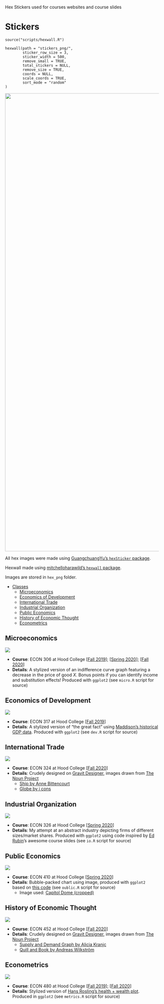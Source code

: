 Hex Stickers used for courses websites and course slides

Stickers
========

    source("scripts/hexwall.R")

    hexwall(path = "stickers_png/",
            sticker_row_size = 3,
            sticker_width = 500,
            remove_small = TRUE,
            total_stickers = NULL,
            remove_size = TRUE,
            coords = NULL,
            scale_coords = TRUE,
            sort_mode = "random"
    )

<img src="README_files/figure-markdown_strict/unnamed-chunk-1-1.png" width="1500" />

All hex images were made using [GuangchuangYu’s `hexSticker`
package](https://github.com/GuangchuangYu/hexSticker).

Hexwall made using [mitchelloharawild’s `hexwall`
package](https://github.com/mitchelloharawild/hexwall).

Images are stored in `hex_png` folder.

-   [Classes](#classes)
    -   [Microeconomics](#microeconomics)
    -   [Economics of Development](#economics-of-development)
    -   [International Trade](#international-trade)
    -   [Industrial Organization](#industrial-organization)
    -   [Public Economics](#public-economics)
    -   [History of Economic Thought](#history-of-economic-thought)
    -   [Econometrics](#econometrics)

Microeconomics
--------------

![](stickers_png/micro_hex.png)

-   **Course**: ECON 306 at Hood College \[[Fall
    2019](https://microf19.classes.ryansafner.com)\]; \[[Spring
    2020](https://micros20.classes.ryansafner.com)\]; \[[Fall
    2020](https://microf20.classes.ryansafner.com)\]
-   **Details**: A stylized version of an indifference curve graph
    featuring a decrease in the price of good *X*. Bonus points if you
    can identify income and substitution effects! Produced with
    `ggplot2` (see `micro.R` script for source)

Economics of Development
------------------------

![](stickers_png/dev_hex.png)

-   **Course**: ECON 317 at Hood College \[[Fall
    2019](https://devf19.classes.ryansafner.com)\]
-   **Details**: A stylized version of “the great fact” using
    [Maddison’s historical GDP
    data](https://books.google.ca/books?id=YeoEiNLtrLsC&printsec=frontcover&dq=Angus+Maddison,+The+World+Economy,+vol.+2,+Historical+Statistics&hl=en&sa=X&ved=0ahUKEwjmnbvpy4HSAhWhx4MKHaJ0Ah0Q6AEIJTAA#v=onepage&q=Angus%20Maddison%2C%20The%20World%20Economy%2C%20vol.%202%2C%20Historical%20Statistics&f=false).
    Produced with `ggplot2` (see `dev.R` script for source)

International Trade
-------------------

![](stickers_png/trade_hex.png)

-   **Course**: ECON 324 at Hood College \[[Fall
    2020](https://tradef20.classes.ryansafner.com)\]
-   **Details**: Crudely designed on [Gravit
    Designer](https://www.designer.io/en/), images drawn from [The Noun
    Project](https://thenounproject.com)
    -   [Ship by Anne
        Bittencourt](https://thenounproject.com/icon/13420/)
    -   [Globe by i cons](https://thenounproject.com/icon/1939582/)

Industrial Organization
-----------------------

![](stickers_png/io_hex.png)

-   **Course**: ECON 326 at Hood College \[[Spring
    2020](https://ios20.classes.ryansafner.com)\]
-   **Details**: My attempt at an abstract industry depicting firms of
    different sizes/market shares. Produced with `ggplot2` using code
    inspired by [Ed Rubin](https://github.com/edrubin/)’s awesome course
    slides (see `io.R` script for source)

Public Economics
----------------

![](stickers_png/public_hex.png)

-   **Course**: ECON 410 at Hood College \[[Spring
    2020](https://publics20.classes.ryansafner.com)\]
-   **Details**: Bubble-packed chart using image, produced with
    `ggplot2` based on [this
    code](https://www.r-bloggers.com/bubble-packed-chart-with-r-using-packcircles-package/)
    (see `oublic.R` script for source)
    -   Image used: [Capitol Dome
        (cropped)](/image_sources/capitaldomecrop.jpg)

History of Economic Thought
---------------------------

![](stickers_png/thought_hex.png)

-   **Course**: ECON 452 at Hood College \[[Fall
    2020](https://thoughtf20.classes.ryansafner.com)\]
-   **Details**: Crudely designed on [Gravit
    Designer](https://www.designer.io/en/), images drawn from [The Noun
    Project](https://thenounproject.com)
    -   [Supply and Demand Graph by Alicia
        Kranjc](https://thenounproject.com/icon/707891/)
    -   [Quill and Book by Andreas
        Wilkström](https://thenounproject.com/icon/220016/)

Econometrics
------------

![](stickers_png/metrics_hex.png)

-   **Course**: ECON 480 at Hood College \[[Fall
    2019](https://metricsf19.classes.ryansafner.com)\]; \[[Fall
    2020](https://metricsf20.classes.ryansafner.com)\]
-   **Details**: Stylized version of [Hans Rosling’s health + wealth
    plot](https://github.com/jennybc/gapminder). Produced in `ggplot2`
    (see `metrics.R` script for source)
